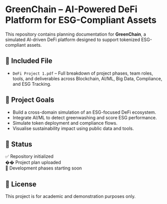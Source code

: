 # GreenChain – AI-Powered DeFi Platform for ESG-Compliant Assets

This repository contains planning documentation for **GreenChain**, a simulated AI-driven DeFi platform designed to support tokenized ESG-compliant assets.

## 📄 Included File

- `DeFi Project 1.pdf` – Full breakdown of project phases, team roles, tools, and deliverables across Blockchain, AI/ML, Big Data, Compliance, and ESG Tracking.

## 📌 Project Goals

- Build a cross-domain simulation of an ESG-focused DeFi ecosystem.
- Integrate AI/ML to detect greenwashing and score ESG performance.
- Simulate token deployment and compliance flows.
- Visualise sustainability impact using public data and tools.

## 🧪 Status

✅ Repository initialized  
�� Project plan uploaded  
🔧 Development phases starting soon

## 📜 License

This project is for academic and demonstration purposes only.

